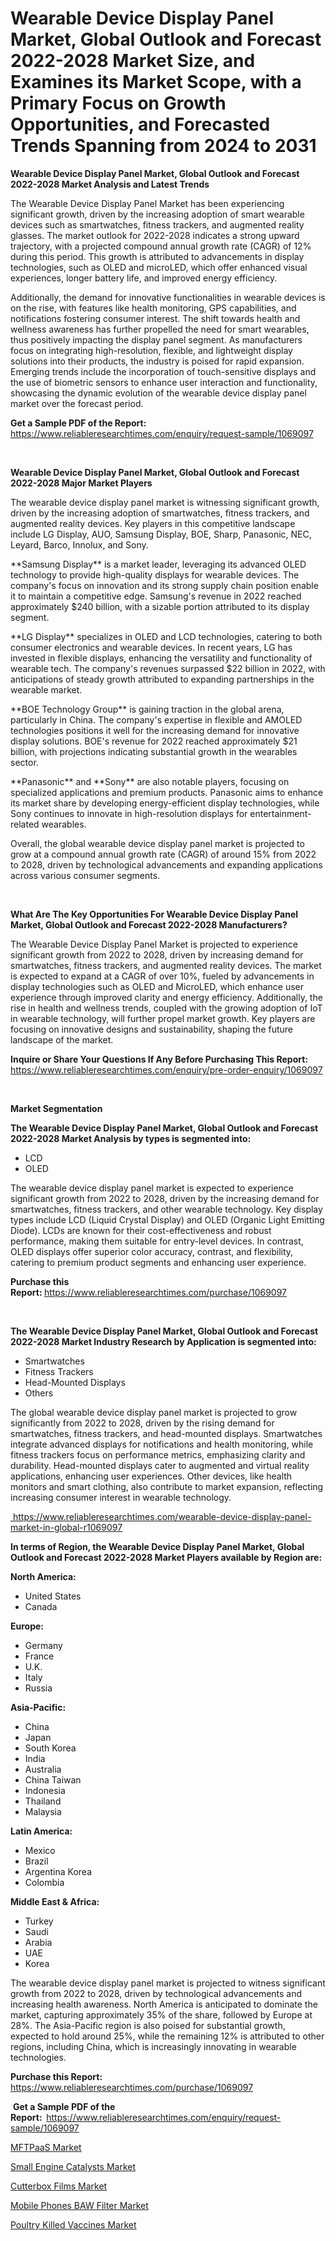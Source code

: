 <p><h1>Wearable Device Display Panel Market, Global Outlook and Forecast 2022-2028 Market Size, and Examines its Market Scope, with a Primary Focus on Growth Opportunities, and Forecasted Trends Spanning from 2024 to 2031</h1></p><p><strong>Wearable Device Display Panel Market, Global Outlook and Forecast 2022-2028 Market Analysis and Latest Trends</strong></p>
<p><p>The Wearable Device Display Panel Market has been experiencing significant growth, driven by the increasing adoption of smart wearable devices such as smartwatches, fitness trackers, and augmented reality glasses. The market outlook for 2022-2028 indicates a strong upward trajectory, with a projected compound annual growth rate (CAGR) of 12% during this period. This growth is attributed to advancements in display technologies, such as OLED and microLED, which offer enhanced visual experiences, longer battery life, and improved energy efficiency.</p><p>Additionally, the demand for innovative functionalities in wearable devices is on the rise, with features like health monitoring, GPS capabilities, and notifications fostering consumer interest. The shift towards health and wellness awareness has further propelled the need for smart wearables, thus positively impacting the display panel segment. As manufacturers focus on integrating high-resolution, flexible, and lightweight display solutions into their products, the industry is poised for rapid expansion. Emerging trends include the incorporation of touch-sensitive displays and the use of biometric sensors to enhance user interaction and functionality, showcasing the dynamic evolution of the wearable device display panel market over the forecast period.</p></p>
<p><strong>Get a Sample PDF of the Report:&nbsp;</strong> <a href="https://www.reliableresearchtimes.com/enquiry/request-sample/1069097?utm_campaign=1266&utm_medium=2&utm_source=Github&utm_content=ia&utm_term=11102024&utm_id=wearable-device-display-panel-market-global-outlook-and-forecast-2022-2028">https://www.reliableresearchtimes.com/enquiry/request-sample/1069097</a></p>
<p>&nbsp;</p>
<p><strong>Wearable Device Display Panel Market, Global Outlook and Forecast 2022-2028 Major Market Players</strong></p>
<p><p>The wearable device display panel market is witnessing significant growth, driven by the increasing adoption of smartwatches, fitness trackers, and augmented reality devices. Key players in this competitive landscape include LG Display, AUO, Samsung Display, BOE, Sharp, Panasonic, NEC, Leyard, Barco, Innolux, and Sony.</p><p>**Samsung Display** is a market leader, leveraging its advanced OLED technology to provide high-quality displays for wearable devices. The company's focus on innovation and its strong supply chain position enable it to maintain a competitive edge. Samsung's revenue in 2022 reached approximately $240 billion, with a sizable portion attributed to its display segment.</p><p>**LG Display** specializes in OLED and LCD technologies, catering to both consumer electronics and wearable devices. In recent years, LG has invested in flexible displays, enhancing the versatility and functionality of wearable tech. The company's revenues surpassed $22 billion in 2022, with anticipations of steady growth attributed to expanding partnerships in the wearable market.</p><p>**BOE Technology Group** is gaining traction in the global arena, particularly in China. The company's expertise in flexible and AMOLED technologies positions it well for the increasing demand for innovative display solutions. BOE's revenue for 2022 reached approximately $21 billion, with projections indicating substantial growth in the wearables sector.</p><p>**Panasonic** and **Sony** are also notable players, focusing on specialized applications and premium products. Panasonic aims to enhance its market share by developing energy-efficient display technologies, while Sony continues to innovate in high-resolution displays for entertainment-related wearables.</p><p>Overall, the global wearable device display panel market is projected to grow at a compound annual growth rate (CAGR) of around 15% from 2022 to 2028, driven by technological advancements and expanding applications across various consumer segments.</p></p>
<p>&nbsp;</p>
<p><strong>What Are The Key Opportunities For Wearable Device Display Panel Market, Global Outlook and Forecast 2022-2028 Manufacturers?</strong></p>
<p><p>The Wearable Device Display Panel Market is projected to experience significant growth from 2022 to 2028, driven by increasing demand for smartwatches, fitness trackers, and augmented reality devices. The market is expected to expand at a CAGR of over 10%, fueled by advancements in display technologies such as OLED and MicroLED, which enhance user experience through improved clarity and energy efficiency. Additionally, the rise in health and wellness trends, coupled with the growing adoption of IoT in wearable technology, will further propel market growth. Key players are focusing on innovative designs and sustainability, shaping the future landscape of the market.</p></p>
<p><strong>Inquire or Share Your Questions If Any Before Purchasing This Report:</strong> <a href="https://www.reliableresearchtimes.com/enquiry/pre-order-enquiry/1069097?utm_campaign=1266&utm_medium=2&utm_source=Github&utm_content=ia&utm_term=11102024&utm_id=wearable-device-display-panel-market-global-outlook-and-forecast-2022-2028">https://www.reliableresearchtimes.com/enquiry/pre-order-enquiry/1069097</a></p>
<p>&nbsp;</p>
<p><strong>Market Segmentation</strong></p>
<p><strong>The Wearable Device Display Panel Market, Global Outlook and Forecast 2022-2028 Market Analysis by types is segmented into:</strong></p>
<p><ul><li>LCD</li><li>OLED</li></ul></p>
<p><p>The wearable device display panel market is expected to experience significant growth from 2022 to 2028, driven by the increasing demand for smartwatches, fitness trackers, and other wearable technology. Key display types include LCD (Liquid Crystal Display) and OLED (Organic Light Emitting Diode). LCDs are known for their cost-effectiveness and robust performance, making them suitable for entry-level devices. In contrast, OLED displays offer superior color accuracy, contrast, and flexibility, catering to premium product segments and enhancing user experience.</p></p>
<p><strong>Purchase this Report:&nbsp;</strong><a href="https://www.reliableresearchtimes.com/purchase/1069097?utm_campaign=1266&utm_medium=2&utm_source=Github&utm_content=ia&utm_term=11102024&utm_id=wearable-device-display-panel-market-global-outlook-and-forecast-2022-2028">https://www.reliableresearchtimes.com/purchase/1069097</a></p>
<p>&nbsp;</p>
<p><strong>The Wearable Device Display Panel Market, Global Outlook and Forecast 2022-2028 Market Industry Research by Application is segmented into:</strong></p>
<p><ul><li>Smartwatches</li><li>Fitness Trackers</li><li>Head-Mounted Displays</li><li>Others</li></ul></p>
<p><p>The global wearable device display panel market is projected to grow significantly from 2022 to 2028, driven by the rising demand for smartwatches, fitness trackers, and head-mounted displays. Smartwatches integrate advanced displays for notifications and health monitoring, while fitness trackers focus on performance metrics, emphasizing clarity and durability. Head-mounted displays cater to augmented and virtual reality applications, enhancing user experiences. Other devices, like health monitors and smart clothing, also contribute to market expansion, reflecting increasing consumer interest in wearable technology.</p></p>
<p><a href="https://www.reliableresearchtimes.com/wearable-device-display-panel-market-in-global-r1069097?utm_campaign=1266&utm_medium=2&utm_source=Github&utm_content=ia&utm_term=11102024&utm_id=wearable-device-display-panel-market-global-outlook-and-forecast-2022-2028">&nbsp;https://www.reliableresearchtimes.com/wearable-device-display-panel-market-in-global-r1069097</a></p>
<p><strong>In terms of Region, the Wearable Device Display Panel Market, Global Outlook and Forecast 2022-2028 Market Players available by Region are:</strong></p>
<p>
    <p> <strong> North America: </strong>
        <ul>
            <li>United States</li>
            <li>Canada</li>
        </ul>
        </p> 
    <p> <strong> Europe: </strong>
        <ul>
            <li>Germany</li>
            <li>France</li>
            <li>U.K.</li>
            <li>Italy</li>
            <li>Russia</li>
        </ul>
        </p> 
    <p> <strong> Asia-Pacific: </strong>
        <ul>
            <li>China</li>
            <li>Japan</li>
            <li>South Korea</li>
            <li>India</li>
            <li>Australia</li>
            <li>China Taiwan</li>
            <li>Indonesia</li>
            <li>Thailand</li>
            <li>Malaysia</li>
        </ul>
        </p> 
    <p> <strong> Latin America: </strong>
        <ul>
            <li>Mexico</li>
            <li>Brazil</li>
            <li>Argentina Korea</li>
            <li>Colombia</li>
        </ul>
        </p> 
    <p> <strong> Middle East & Africa: </strong>
        <ul>
            <li>Turkey</li>
            <li>Saudi</li>
            <li>Arabia</li>
            <li>UAE</li>
            <li>Korea</li>
        </ul>
    </p>
    </p>
<p><p>The wearable device display panel market is projected to witness significant growth from 2022 to 2028, driven by technological advancements and increasing health awareness. North America is anticipated to dominate the market, capturing approximately 35% of the share, followed by Europe at 28%. The Asia-Pacific region is also poised for substantial growth, expected to hold around 25%, while the remaining 12% is attributed to other regions, including China, which is increasingly innovating in wearable technologies.</p></p>
<p><strong>Purchase this Report: </strong><a href="https://www.reliableresearchtimes.com/purchase/1069097?utm_campaign=1266&utm_medium=2&utm_source=Github&utm_content=ia&utm_term=11102024&utm_id=wearable-device-display-panel-market-global-outlook-and-forecast-2022-2028">https://www.reliableresearchtimes.com/purchase/1069097</a></p>
<p>&nbsp;<strong>Get a Sample PDF of the Report:&nbsp;&nbsp;</strong><a href="https://www.reliableresearchtimes.com/enquiry/request-sample/1069097?utm_campaign=1266&utm_medium=2&utm_source=Github&utm_content=ia&utm_term=11102024&utm_id=wearable-device-display-panel-market-global-outlook-and-forecast-2022-2028">https://www.reliableresearchtimes.com/enquiry/request-sample/1069097</a></p>
<p><strong></strong></p>
<p><p><a href="https://www.linkedin.com/pulse/competitive-intelligence-mftpaas-market-key-players-strategies-llhyf?utm_campaign=1266&utm_medium=2&utm_source=Github&utm_content=ia&utm_term=11102024&utm_id=wearable-device-display-panel-market-global-outlook-and-forecast-2022-2028">MFTPaaS Market</a></p><p><a href="https://www.linkedin.com/pulse/strategic-roadmap-success-global-small-engine-catalysts-market-yzkjf?utm_campaign=1266&utm_medium=2&utm_source=Github&utm_content=ia&utm_term=11102024&utm_id=wearable-device-display-panel-market-global-outlook-and-forecast-2022-2028">Small Engine Catalysts Market</a></p><p><a href="https://www.linkedin.com/pulse/insights-cutterbox-films-market-players-size-geographical-e5nbc?utm_campaign=1266&utm_medium=2&utm_source=Github&utm_content=ia&utm_term=11102024&utm_id=wearable-device-display-panel-market-global-outlook-and-forecast-2022-2028">Cutterbox Films Market</a></p><p><a href="https://www.linkedin.com/pulse/mobile-phones-baw-filter-market-evolution-key-trends-regional-brsye?utm_campaign=1266&utm_medium=2&utm_source=Github&utm_content=ia&utm_term=11102024&utm_id=wearable-device-display-panel-market-global-outlook-and-forecast-2022-2028">Mobile Phones BAW Filter Market</a></p><p><a href="https://www.linkedin.com/pulse/mapping-poultry-killed-vaccines-market-trends-challenges-breakthroughs-qpehf?utm_campaign=1266&utm_medium=2&utm_source=Github&utm_content=ia&utm_term=11102024&utm_id=wearable-device-display-panel-market-global-outlook-and-forecast-2022-2028">Poultry Killed Vaccines Market</a></p></p>